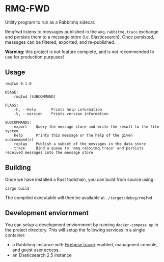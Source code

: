 # RMQ-FWD

Utility program to run as a Rabbitmq sidecar.

Rmqfwd listens to messages published in the `amq.rabbitmq.trace` exchange and persists them to a message store (i.e. Elasticsearch).
Once persisted, messages can be filtered, exported, and re-published.

**Warning:** this project is not feature complete, and is not recommended to use for production purpuses!

## Usage

```
rmqfwd 0.1.0

USAGE:
    rmqfwd [SUBCOMMAND]

FLAGS:
    -h, --help       Prints help information
    -V, --version    Prints version information

SUBCOMMANDS:
    export    Query the message store and write the result to the file system
    help      Prints this message or the help of the given subcommand(s)
    replay    Publish a subset of the messages in the data store
    trace     Bind a queue to 'amq.rabbitmq.trace' and persists received messages into the message store
```

## Building

Once we have installed a Rust toolchain, you can build from source using:

```
cargo build
```

The compiled executable will then be available at `./target/debug/rmqfwd`

## Development enviornment

You can setup a development enviornment by running `docker-compose up` in the project directory. This will setup the following services in a single container:

- a Rabbitmq instance with [Firehose tracer](https://www.rabbitmq.com/firehose.html) enabled, managment console, and guest user access.
- an Elasticsearch 2.5 instance


